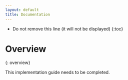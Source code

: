```yaml
---
layout: default
title: Documentation
---
```


<!-- TOC  the css styling for this is \pages\assets\css\project.css under 'markdown-toc'-->

* Do not remove this line (it will not be displayed)
{:toc}

# Overview
{: overview}

This implementation guide needs to be completed.